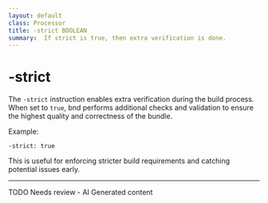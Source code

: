 ```yaml
---
layout: default
class: Processor
title: -strict BOOLEAN
summary:  If strict is true, then extra verification is done.
---
```



# -strict

The `-strict` instruction enables extra verification during the build process. When set to `true`, bnd performs additional checks and validation to ensure the highest quality and correctness of the bundle.

Example:

```
-strict: true
```

This is useful for enforcing stricter build requirements and catching potential issues early.


---
TODO Needs review - AI Generated content